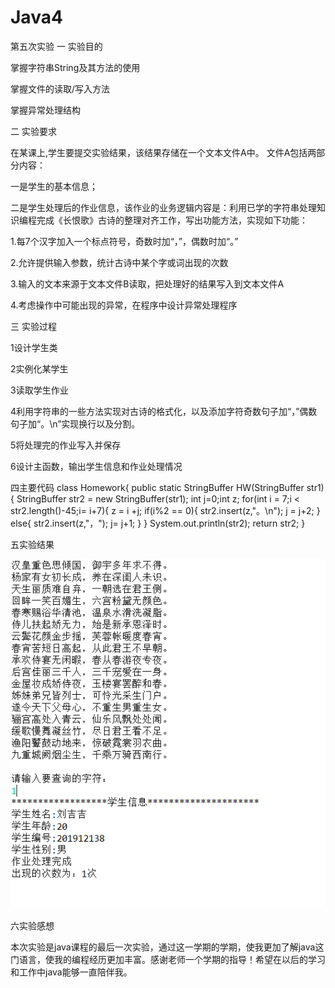 # Java4
第五次实验
一 实验目的

掌握字符串String及其方法的使用

掌握文件的读取/写入方法

掌握异常处理结构

二 实验要求

在某课上,学生要提交实验结果，该结果存储在一个文本文件A中。
文件A包括两部分内容：

一是学生的基本信息；

二是学生处理后的作业信息，该作业的业务逻辑内容是：利用已学的字符串处理知识编程完成《长恨歌》古诗的整理对齐工作，写出功能方法，实现如下功能：

1.每7个汉字加入一个标点符号，奇数时加“，”，偶数时加“。”

2.允许提供输入参数，统计古诗中某个字或词出现的次数

3.输入的文本来源于文本文件B读取，把处理好的结果写入到文本文件A

4.考虑操作中可能出现的异常，在程序中设计异常处理程序

三 实验过程

1设计学生类

2实例化某学生

3读取学生作业

4利用字符串的一些方法实现对古诗的格式化，以及添加字符奇数句子加“，”偶数句子加“。\n”实现换行以及分割。  

5将处理完的作业写入并保存

6设计主函数，输出学生信息和作业处理情况

四主要代码
class Homework{
    public static StringBuffer HW(StringBuffer str1){
        StringBuffer str2 = new StringBuffer(str1);
        int j=0;int z;
        for(int i = 7;i < str2.length()-45;i= i+7){
            z = i +j;
            if(i%2 == 0){
                str2.insert(z,"。\n");
                j = j+2;
            }
            else{
                str2.insert(z,"，");
                j= j+1;
            }
        }
        System.out.println(str2);
        return str2;
    }
    
五实验结果

![image](https://github.com/Dark-less/Java4/blob/main/f130408064b18314f3b62242405b72f.png)

六实验感想

本次实验是java课程的最后一次实验，通过这一学期的学期，使我更加了解java这门语言，使我的编程经历更加丰富。感谢老师一个学期的指导！希望在以后的学习和工作中java能够一直陪伴我。
